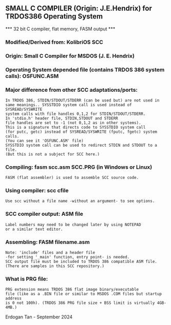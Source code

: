 ## SMALL C COMPILER (Origin: J.E.Hendrix) for TRDOS386 Operating System

*** 32 bit C compiler, flat memory, FASM output  ***

### Modified/Derived from: KolibriOS SCC

### Origin: Small C Compiler for MSDOS (J. E. Hendrix)

### Operating System depended file (contains TRDOS 386 system calls): OSFUNC.ASM

### Major difference from other SCC adaptations/ports:

    In TRDOS 386, STDIN/STDOUT/STDERR (can be used but) are not used in
    same meanings.. SYSSTDIO system call is used instead of SYSREAD/SYSWRITE
    system calls with file handles 0,1,2 for STDIN/STDOUT/STDERR.
    In 'stdio.h' header file, STDIN,STDOUT and STDERR 
    file handles are set to -1 (not 0,1,2 as in other systems).
    This is a signature that directs code to SYSSTDIO system call
    (for putc, getc) instead of SYSREAD/SYSWRITE (fputc, fgetc) system calls.
    (You can see it 'OSFUNC.ASM' file)
    SYSSTDIO system call can be used to redirect STDIN and STDOUT to a file.
    (But this is not a subject for SCC here.)

### Compiling:  fasm scc.asm SCC.PRG  (in Windows or Linux)

    FASM (flat assembler) is used to assemble SCC source code.

### Using compiler: scc cfile

    Use scc without a file name -without an argument- to see options.

### SCC compiler output: ASM file

    Label numbers may need to be changed later by using NOTEPAD
    or a similar text editor.

### Assembling: FASM filename.asm

    Note: 'include' files and a header file 
    -for setting '_main' function, entry point- is needed.
    SCC output file must be included to TRDOS 386 compatible ASM file.
    (There are samples in this SCC repository.)

### What is PRG file:
 
    PRG extension means TRDOS 386 flat image binary/executable
    file (like as a .BIN file or similar to MSDOS .COM files but startup address
    is 0 not 100h). (TRDOS 386 PRG file size + BSS limit is virtually 4GB-4MB.)

Erdogan Tan - September 2024
